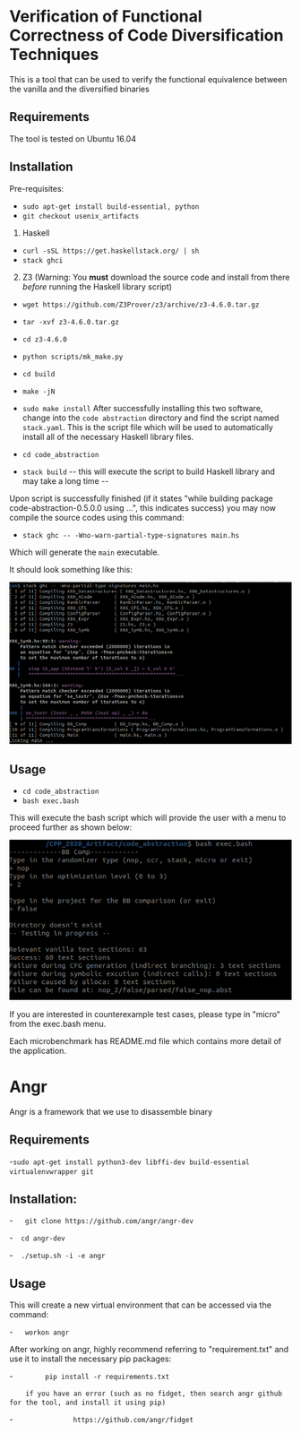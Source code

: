 # Verification of Functional Correctness of Code Diversification Techniques

This is a tool that can be used to verify the functional equivalence between the vanilla and the diversified binaries

## Requirements
The tool is tested on Ubuntu 16.04


## Installation
Pre-requisites:
- ```sudo apt-get install build-essential, python```
- ```git checkout usenix_artifacts```

1) Haskell

- ```curl -sSL https://get.haskellstack.org/ | sh```
- ```stack ghci```

2) Z3 (Warning: You **must** download the source code and install from there *before* running the Haskell library script)

- ```wget https://github.com/Z3Prover/z3/archive/z3-4.6.0.tar.gz```
- ```tar -xvf z3-4.6.0.tar.gz```
- ```cd z3-4.6.0```
- ```python scripts/mk_make.py```
- ```cd build```
- ```make -jN```
- ```sudo make install```
After successfully installing this two software, change into the ```code abstraction``` directory and find the script named ```stack.yaml```. This is the script file which will be used to automatically install all of the necessary Haskell library files.

- ```cd code_abstraction ```
- ```stack build``` -- this will execute the script to build Haskell library and may take a long time --

Upon script is successfully finished (if it states "while building package code-abstraction-0.5.0.0 using ...", this indicates success) you may now compile the source codes using this command:

- ```stack ghc -- -Wno-warn-partial-type-signatures main.hs```

Which will generate the ```main``` executable.

It should look something like this:

![](images/setup.png)

## Usage

- ```cd code_abstraction```
- ```bash exec.bash```

This will execute the bash script which will provide the user with a menu to proceed further as shown below:

![](images/ex.png)

If you are interested in counterexample test cases, please type in "micro" from the exec.bash menu. 

Each microbenchmark has README.md file which contains more detail of the application.

# Angr

Angr is a framework that we use to disassemble binary

## Requirements
-```sudo apt-get install python3-dev libffi-dev build-essential virtualenvwrapper git```

## Installation:
-```   git clone https://github.com/angr/angr-dev```

-```  cd angr-dev```

-```  ./setup.sh -i -e angr```

## Usage
This will create a new virtual environment that can be accessed via the command:

-```   workon angr```

After working on angr, highly recommend referring to "requirement.txt" and use it to install the necessary pip packages:

-```        pip install -r requirements.txt```

        if you have an error (such as no fidget, then search angr github for the tool, and install it using pip)
-```	           https://github.com/angr/fidget```


